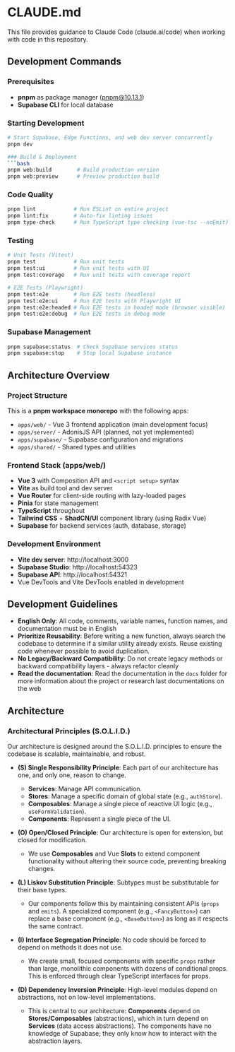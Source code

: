 # CLAUDE.md

This file provides guidance to Claude Code (claude.ai/code) when working with code in this repository.

## Development Commands

### Prerequisites
- **pnpm** as package manager (pnpm@10.13.1)
- **Supabase CLI** for local database

### Starting Development
```bash
# Start Supabase, Edge Functions, and web dev server concurrently
pnpm dev

### Build & Deployment
```bash
pnpm web:build        # Build production version
pnpm web:preview      # Preview production build
```

### Code Quality
```bash
pnpm lint            # Run ESLint on entire project
pnpm lint:fix        # Auto-fix linting issues
pnpm type-check      # Run TypeScript type checking (vue-tsc --noEmit)
```

### Testing
```bash
# Unit Tests (Vitest)
pnpm test            # Run unit tests
pnpm test:ui         # Run unit tests with UI
pnpm test:coverage   # Run unit tests with coverage report

# E2E Tests (Playwright)
pnpm test:e2e        # Run E2E tests (headless)
pnpm test:e2e:ui     # Run E2E tests with Playwright UI
pnpm test:e2e:headed # Run E2E tests in headed mode (browser visible)
pnpm test:e2e:debug  # Run E2E tests in debug mode
```

### Supabase Management
```bash
pnpm supabase:status  # Check Supabase services status
pnpm supabase:stop    # Stop local Supabase instance
```

## Architecture Overview

### Project Structure
This is a **pnpm workspace monorepo** with the following apps:
- `apps/web/` - Vue 3 frontend application (main development focus)
- `apps/server/` - AdonisJS API (planned, not yet implemented)
- `apps/supabase/` - Supabase configuration and migrations
- `apps/shared/` - Shared types and utilities

### Frontend Stack (apps/web/)
- **Vue 3** with Composition API and `<script setup>` syntax
- **Vite** as build tool and dev server
- **Vue Router** for client-side routing with lazy-loaded pages
- **Pinia** for state management
- **TypeScript** throughout
- **Tailwind CSS** + **ShadCN/UI** component library (using Radix Vue)
- **Supabase** for backend services (auth, database, storage)

### Development Environment
- **Vite dev server**: http://localhost:3000
- **Supabase Studio**: http://localhost:54323
- **Supabase API**: http://localhost:54321
- Vue DevTools and Vite DevTools enabled in development

## Development Guidelines
- **English Only**: All code, comments, variable names, function names, and documentation must be in English
- **Prioritize Reusability**: Before writing a new function, always search the codebase to determine if a similar utility already exists. Reuse existing code whenever possible to avoid duplication.
- **No Legacy/Backward Compatibility**: Do not create legacy methods or backward compatibility layers - always refactor cleanly
- **Read the documentation**: Read the documentation in the `docs` folder for more information about the project or research last documentations on the web

## Architecture

### Architectural Principles (S.O.L.I.D.)

Our architecture is designed around the S.O.L.I.D. principles to ensure the codebase is scalable, maintainable, and robust.

- **(S) Single Responsibility Principle**: Each part of our architecture has one, and only one, reason to change.
  - **Services**: Manage API communication.
  - **Stores**: Manage a specific domain of global state (e.g., `authStore`).
  - **Composables**: Manage a single piece of reactive UI logic (e.g., `useFormValidation`).
  - **Components**: Represent a single piece of the UI.

- **(O) Open/Closed Principle**: Our architecture is open for extension, but closed for modification.
  - We use **Composables** and Vue **Slots** to extend component functionality without altering their source code, preventing breaking changes.

- **(L) Liskov Substitution Principle**: Subtypes must be substitutable for their base types.
  - Our components follow this by maintaining consistent APIs (`props` and `emits`). A specialized component (e.g., `<FancyButton>`) can replace a base component (e.g., `<BaseButton>`) as long as it respects the same contract.

- **(I) Interface Segregation Principle**: No code should be forced to depend on methods it does not use.
  - We create small, focused components with specific `props` rather than large, monolithic components with dozens of conditional props. This is enforced through clear TypeScript interfaces for props.

- **(D) Dependency Inversion Principle**: High-level modules depend on abstractions, not on low-level implementations.
  - This is central to our architecture: **Components** depend on **Stores/Composables** (abstractions), which in turn depend on **Services** (data access abstractions). The components have no knowledge of Supabase; they only know how to interact with the abstraction layers.
```
